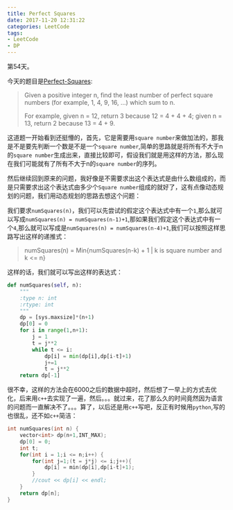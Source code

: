 ```yaml
---
title: Perfect Squares
date: 2017-11-20 12:31:22
categories: LeetCode
tags:
- LeetCode
- DP
---
```


第54天。

今天的题目是[Perfect-Squares](https://leetcode.com/problems/perfect-squares/description/):

> Given a positive integer n, find the least number of perfect square numbers (for example, 1, 4, 9, 16, ...) which sum to n.
>
> For example, given n = 12, return 3 because 12 = 4 + 4 + 4; given n = 13, return 2 because 13 = 4 + 9.

这道题一开始看到还挺懵的，首先，它是需要用`square number`来做加法的，那我是不是要先判断一个数是不是一个`square number`,简单的思路就是将所有不大于n的`square number`生成出来，直接比较即可，假设我们就是用这样的方法，那么现在我们可能就有了所有不大于n的`square number`的序列。

然后继续回到原来的问题，我好像是不需要求出这个表达式是由什么数组成的，而是只需要求出这个表达式由多少个`Square number`组成的就好了，这有点像动态规划的问题，我们用动态规划的思路去想这个问题：

我们要求`numSquares(n)`，我们可以先尝试的假定这个表达式中有一个`1`,那么就可以写成`numSquares(n) = numSquares(n-1)+1`,那如果我们假定这个表达式中有一个`4`,那么就可以写成是`numSquares(n) = numSquares(n-4)+1`,我们可以按照这样思路写出这样的递推式：

> numSquares(n) = Min{numSquares(n-k) + 1 | k is square number and k <= n}

这样的话，我们就可以写出这样的表达式：

```python
def numSquares(self, n):
    """
    :type n: int
    :rtype: int
    """
    dp = [sys.maxsize]*(n+1)
    dp[0] = 0
    for i in range(1,n+1):
        j = 1
        t = j**2
        while t <= i:
            dp[i] = min(dp[i],dp[i-t]+1)
            j+=1
            t = j**2
    return dp[-1]
```

很不幸，这样的方法会在6000之后的数据中超时，然后想了一早上的方式去优化，后来用`c++`去实现了一遍，然后。。。就过来，花了那么久的时间竟然因为语言的问题而一直解决不了。。。算了，以后还是用`c++`写吧，反正有时候用`python`,写的也很乱，还不如`c++`简洁：

```c++
int numSquares(int n) {
    vector<int> dp(n+1,INT_MAX);
    dp[0] = 0;
    int t;
    for(int i = 1;i <= n;i++) {
        for(int j=1;(t = j*j) <= i;j++){
            dp[i] = min(dp[i],dp[i-t]+1);
        }
        //cout << dp[i] << endl;
    }
    return dp[n];
}
```